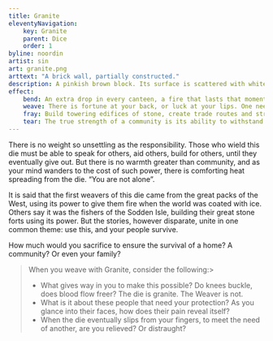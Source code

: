 ```yaml
---
title: Granite
eleventyNavigation:
    key: Granite
    parent: Dice
    order: 1
byline: noordin
artist: sin
art: granite.png
arttext: "A brick wall, partially constructed."
description: A pinkish brown block. Its surface is scattered with white patterns, looking like mortar between bricks. Some kind of dark plant matter has been rubbed into the uneven scratches in its sides.
effect:
    bend: An extra drop in every canteen, a fire that lasts that moment longer, new vigour into old bones. No one will see it, but even a little given many times over can do big things.
    weave: There is fortune at your back, or luck at your lips. One needed resource, whatever it may be, finds its way to your people. Sometimes that may be new births, others simply an oasis. But should you feel weakened, be desperate no longer.
    fray: Build towering edifices of stone, create trade routes and streets through tiny villages, give and give and they will want for nothing. But please be mindful, Weaver, give only what you can. Do not let this weight fracture you even further. *Please.*
    tear: The true strength of a community is its ability to withstand time and we together could do that. Forever.
---
```



There is no weight so unsettling as the responsibility. Those who wield this die must be able to speak for others, aid others, build for others, until they eventually give out. But there is no warmth greater than community, and as your mind wanders to the cost of such power, there is comforting heat spreading from the die. “You are not alone”.

It is said that the first weavers of this die came from the great packs of the West, using its power to give them fire when the world was coated with ice. Others say it was the fishers of the Sodden Isle, building their great stone forts using its power. But the stories, however disparate, unite in one common theme: use this, and your people survive.

How much would you sacrifice to ensure the survival of a home? A community? Or even your family?


> When you weave with Granite, consider the following:> 
> - What gives way in you to make this possible? Do knees buckle, does blood flow freer? The die is granite. The Weaver is not.
> - What is it about these people that need your protection? As you glance into their faces, how does their pain reveal itself?
> - When the die eventually slips from your fingers, to meet the need of another, are you relieved? Or distraught?
